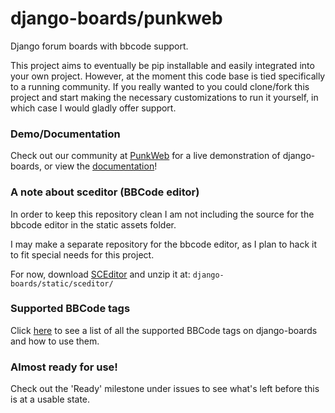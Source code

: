 # django-boards/punkweb
Django forum boards with bbcode support.


This project aims to eventually be pip installable and easily integrated into
your own project.  However, at the moment this code base is tied specifically
to a running community.  If you really wanted to you could clone/fork this project
and start making the necessary customizations to run it yourself, in which case
I would gladly offer support.

### Demo/Documentation

Check out our community at [PunkWeb](https://punkweb.us/board/) for
a live demonstration of django-boards, or view the [documentation](https://punkweb.us/board/page/docs-index/)!

### A note about sceditor (BBCode editor)

In order to keep this repository clean I am not including the source for the
bbcode editor in the static assets folder.


I may make a separate repository for the bbcode editor, as I plan to hack it to
fit special needs for this project.


For now, download [SCEditor](http://www.sceditor.com/) and unzip it at:
`django-boards/static/sceditor/`


### Supported BBCode tags

Click [here](https://punkweb.us/board/page/supported-bbcodes/) to see a list of
all the supported BBCode tags on django-boards and how to use them.


### Almost ready for use!

Check out the 'Ready' milestone under issues to see what's left before this is at
a usable state.

